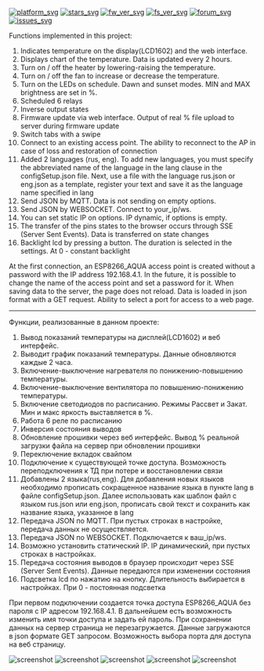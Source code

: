 [![platform_svg][]][platform_path] [![stars_svg][]][stars_path] [![fw_ver_svg][]][fw_ver_path] [![fs_ver_svg][]][fs_ver_path] [![forum_svg][]][forum_path] [![issues_svg][]][issues_path]

Functions implemented in this project:

1. Indicates temperature on the display(LCD1602) and the web interface.
2. Displays chart of the temperature. Data is updated every 2 hours.
3. Turn on / off the heater by lowering-raising the temperature.
4. Turn on / off the fan to increase or decrease the temperature.
5. Turn on the LEDs on schedule. Dawn and sunset modes. MIN and MAX brightness are set in %.
6. Scheduled 6 relays
7. Inverse output states
8. Firmware update via web interface. Output of real % file upload to server during firmware update
9. Switch tabs with a swipe
10. Connect to an existing access point. The ability to reconnect to the AP in case of loss and restoration of connection
11. Added 2 languages (rus, eng). To add new languages, you must specify the abbreviated name of the language in the lang clause in the configSetup.json file. Next, use a file with the language rus.json or eng.json as a template, register your text and save it as the language name specified in lang
12. Send JSON by MQTT. Data is not sending on empty options.
13. Send JSON by WEBSOCKET. Connect to your_ip/ws.
14. You can set static IP on options. IP dynamic, if options is empty.
15. The transfer of the pins states to the browser occurs through SSE (Server Sent Events). Data is transferred on state changes
16. Backlight lcd by pressing a button. The duration is selected in the settings. At 0 - constant backlight

At the first connection, an ESP8266_AQUA access point is created without a password with the IP address 192.168.4.1. In the future, it is possible to change the name of the access point and set a password for it. When saving data to the server, the page does not reload. Data is loaded in json format with a GET request. Ability to select a port for access to a web page.

*****************************************************************************************************************************************************************************
Функции, реализованные в данном проекте:

1. Вывод показаний температуры на дисплей(LCD1602) и веб интерфейс.
2. Выводит график показаний температуры. Данные обновляются каждые 2 часа.
3. Включение-выключение нагревателя по понижению-повышению температуры.
4. Включение-выключение вентилятора по повышению-понижению температуры.
5. Включение светодиодов по расписанию. Режимы Рассвет и Закат. Мин и макс яркость выставляется в %.
6. Работа 6 реле по расписанию
7. Инверсия состояния выводов
8. Обновление прошивки через веб интерфейс. Вывод % реальной загрузки файла на сервер при обновлении прошивки 
9. Переключение вкладок свайпом
10. Подключение к существующей точке доступа. Возможность переподключения к ТД при потере и восстановлении связи
11. Добавлены 2 языка(rus,eng). Для добавления новых языков необходимо прописать сокращенное название языка в пункте lang в файле configSetup.json. Далее использовать как шаблон файл с языком rus.json или eng.json, прописать свой текст и сохранить как название языка, указанное в lang
12. Передача JSON по MQTT. При пустых строках в настройке, передача данных не осуществляется.
13. Передача JSON по WEBSOCKET. Подключается к ваш_ip/ws.
14. Возможно установить статический IP. IP динамический, при пустых строках в настройках.
15. Передача состояния выводов в браузер происходит через SSE (Server Sent Events). Данные передаются при изменении состояния
16. Подсветка lcd по нажатию на кнопку. Длительность выбирается в настройках. При 0 - постоянная подсветка

При первом подключении создается точка доступа ESP8266_AQUA без пароля с IP адресом 192.168.4.1. В дальнейшем есть возможность изменить имя точки доступа и задать ей пароль. При сохранении данных на сервер страница не перезагружается. Данные загружаются в json формате GET запросом. Возможность выбора порта для доступа на веб страницу.
 
![screenshot](https://github.com/ildarmustafin/esp8266_aquarium/blob/main/photo/mini_1.JPG)
![screenshot](https://github.com/ildarmustafin/esp8266_aquarium/blob/main/photo/mini_2.JPG)
![screenshot](https://github.com/ildarmustafin/esp8266_aquarium/blob/main/photo/mini_3.JPG)
![screenshot](https://github.com/ildarmustafin/esp8266_aquarium/blob/main/photo/mini_4.JPG)
![screenshot](https://github.com/ildarmustafin/esp8266_aquarium/blob/main/photo/mini_5.JPG)


[platform_svg]:  https://img.shields.io/badge/platform-PlatformIO_IDE-blue.svg
[platform_path]: https://platformio.org/platformio-ide
[fw_ver_svg]:    https://img.shields.io/badge/firmware_version-6.5.0_BETA-red.svg
[fw_ver_path]:   https://github.com/ildarmustafin/esp8266_aquarium/releases/latest
[fs_ver_svg]:    https://img.shields.io/badge/filesystem_version-4.1.0_BETA-red.svg
[fs_ver_path]:   https://github.com/ildarmustafin/esp8266_aquarium/releases/latest
[forum_svg]:     https://img.shields.io/badge/forum-on_esp8266.ru-red.svg
[forum_path]:    https://esp8266.ru/forum/threads/akvarium-na-esp8266.4637
[stars_svg]:     https://img.shields.io/github/stars/ildarmustafin/esp8266_aquarium.svg
[stars_path]:    https://github.com/ildarmustafin/esp8266_aquarium/stargazers
[issues_svg]:    https://img.shields.io/github/issues/ildarmustafin/esp8266_aquarium.svg
[issues_path]:   https://github.com/ildarmustafin/esp8266_aquarium/issues/
